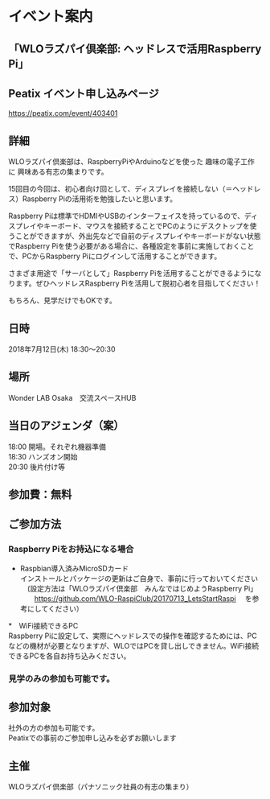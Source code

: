 # イベント案内
## 「WLOラズパイ倶楽部: ヘッドレスで活用Raspberry Pi」

## Peatix イベント申し込みページ
https://peatix.com/event/403401

## 詳細
WLOラズパイ倶楽部は、RaspberryPiやArduinoなどを使った 趣味の電子工作に
興味ある有志の集まりです。

15回目の今回は、初心者向け回として、ディスプレイを接続しない（＝ヘッドレス）Raspberry Piの活用術を勉強したいと思います。

Raspberry Piは標準でHDMIやUSBのインターフェイスを持っているので、ディスプレイやキーボード、マウスを接続することでPCのようにデスクトップを使うことができますが、外出先などで自前のディスプレイやキーボードがない状態でRaspberry Piを使う必要がある場合に、各種設定を事前に実施しておくことで、PCからRaspberry Piにログインして活用することができます。

さまざま用途で「サーバとして」Raspberry Piを活用することができるようになります。ぜひヘッドレスRaspberry Piを活用して脱初心者を目指してください！

もちろん、見学だけでもOKです。

## 日時
2018年7月12日(木) 18:30～20:30 <br>

## 場所
Wonder LAB Osaka　交流スペースHUB <br>

## 当日のアジェンダ（案）　<br>
18:00 開場。それぞれ機器準備<br>
18:30 ハンズオン開始<br>
20:30 後片付け等<br>

## 参加費：無料

## ご参加方法
### Raspberry Piをお持込になる場合

 * Raspbian導入済みMicroSDカード<br>
インストールとパッケージの更新はご自身で、事前に行っておいてください
　(設定方法は「WLOラズパイ倶楽部　みんなではじめようRaspberry Pi」
　　https://github.com/WLO-RaspiClub/20170713_LetsStartRaspi
 　を参考にしてください）

 *　WiFi接続できるPC<br>
Raspberry Piに設定して、実際にヘッドレスでの操作を確認するためには、PCなどの機材が必要となりますが、WLOではPCを貸し出しできません。WiFi接続できるPCを各自お持ち込みください。


### 見学のみの参加も可能です。

## 参加対象
社外の方の参加も可能です。 <br>
Peatixでの事前のご参加申し込みを必ずお願いします<br>

## 主催
WLOラズパイ倶楽部（パナソニック社員の有志の集まり）<br>
